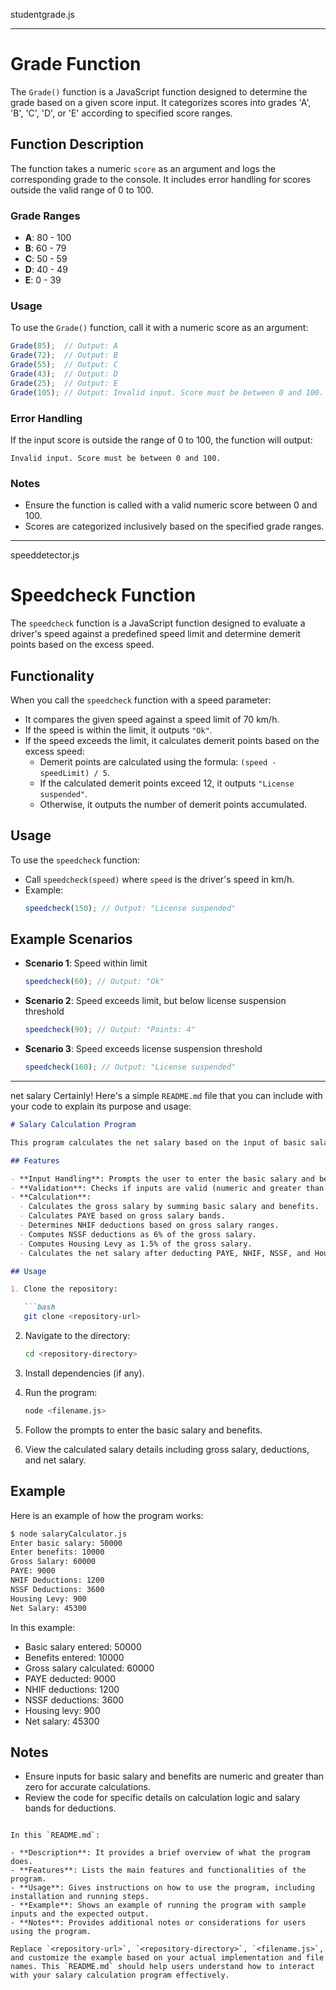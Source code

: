 studentgrade.js

---

# Grade Function

The `Grade()` function is a JavaScript function designed to determine the grade based on a given score input. It categorizes scores into grades 'A', 'B', 'C', 'D', or 'E' according to specified score ranges.

## Function Description

The function takes a numeric `score` as an argument and logs the corresponding grade to the console. It includes error handling for scores outside the valid range of 0 to 100.

### Grade Ranges

- **A**: 80 - 100
- **B**: 60 - 79
- **C**: 50 - 59
- **D**: 40 - 49
- **E**: 0 - 39

### Usage

To use the `Grade()` function, call it with a numeric score as an argument:

```javascript
Grade(85);  // Output: A
Grade(72);  // Output: B
Grade(55);  // Output: C
Grade(43);  // Output: D
Grade(25);  // Output: E
Grade(105); // Output: Invalid input. Score must be between 0 and 100.
```

### Error Handling

If the input score is outside the range of 0 to 100, the function will output:
```
Invalid input. Score must be between 0 and 100.
```

### Notes

- Ensure the function is called with a valid numeric score between 0 and 100.
- Scores are categorized inclusively based on the specified grade ranges.

---

speeddetector.js



# Speedcheck Function

The `speedcheck` function is a JavaScript function designed to evaluate a driver's speed against a predefined speed limit and determine demerit points based on the excess speed.

## Functionality

When you call the `speedcheck` function with a speed parameter:
- It compares the given speed against a speed limit of 70 km/h.
- If the speed is within the limit, it outputs `"Ok"`.
- If the speed exceeds the limit, it calculates demerit points based on the excess speed:
  - Demerit points are calculated using the formula: `(speed - speedLimit) / 5`.
  - If the calculated demerit points exceed 12, it outputs `"License suspended"`.
  - Otherwise, it outputs the number of demerit points accumulated.

## Usage

To use the `speedcheck` function:
- Call `speedcheck(speed)` where `speed` is the driver's speed in km/h.
- Example:
  ```javascript
  speedcheck(150); // Output: "License suspended"
  ```

## Example Scenarios

- **Scenario 1**: Speed within limit
  ```javascript
  speedcheck(60); // Output: "Ok"
  ```

- **Scenario 2**: Speed exceeds limit, but below license suspension threshold
  ```javascript
  speedcheck(90); // Output: "Points: 4"
  ```

- **Scenario 3**: Speed exceeds license suspension threshold
  ```javascript
  speedcheck(160); // Output: "License suspended"
  ```

---
net salary
Certainly! Here's a simple `README.md` file that you can include with your code to explain its purpose and usage:

```markdown
# Salary Calculation Program

This program calculates the net salary based on the input of basic salary and benefits, applying deductions such as PAYE, NHIF, NSSF, and Housing Levy.

## Features

- **Input Handling**: Prompts the user to enter the basic salary and benefits.
- **Validation**: Checks if inputs are valid (numeric and greater than zero).
- **Calculation**:
  - Calculates the gross salary by summing basic salary and benefits.
  - Calculates PAYE based on gross salary bands.
  - Determines NHIF deductions based on gross salary ranges.
  - Computes NSSF deductions as 6% of the gross salary.
  - Computes Housing Levy as 1.5% of the gross salary.
  - Calculates the net salary after deducting PAYE, NHIF, NSSF, and Housing Levy.

## Usage

1. Clone the repository:

   ```bash
   git clone <repository-url>
   ```

2. Navigate to the directory:

   ```bash
   cd <repository-directory>
   ```

3. Install dependencies (if any).

4. Run the program:

   ```bash
   node <filename.js>
   ```

5. Follow the prompts to enter the basic salary and benefits.

6. View the calculated salary details including gross salary, deductions, and net salary.

## Example

Here is an example of how the program works:

```bash
$ node salaryCalculator.js
Enter basic salary: 50000
Enter benefits: 10000
Gross Salary: 60000
PAYE: 9000
NHIF Deductions: 1200
NSSF Deductions: 3600
Housing Levy: 900
Net Salary: 45300
```

In this example:
- Basic salary entered: 50000
- Benefits entered: 10000
- Gross salary calculated: 60000
- PAYE deducted: 9000
- NHIF deductions: 1200
- NSSF deductions: 3600
- Housing levy: 900
- Net salary: 45300

## Notes

- Ensure inputs for basic salary and benefits are numeric and greater than zero for accurate calculations.
- Review the code for specific details on calculation logic and salary bands for deductions.
```

In this `README.md`:

- **Description**: It provides a brief overview of what the program does.
- **Features**: Lists the main features and functionalities of the program.
- **Usage**: Gives instructions on how to use the program, including installation and running steps.
- **Example**: Shows an example of running the program with sample inputs and the expected output.
- **Notes**: Provides additional notes or considerations for users using the program.

Replace `<repository-url>`, `<repository-directory>`, `<filename.js>`, and customize the example based on your actual implementation and file names. This `README.md` should help users understand how to interact with your salary calculation program effectively.
